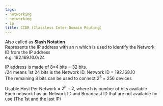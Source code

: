 ```yaml
---
tags:
- networking
- networking
- ip
title: CIDR (Classless Inter-Domain Routing)
---
```


Also called as **Slash Notation**  
Represents the IP address with an n which is used to identify the Network ID from the IP address  
e.g. 192.169.10.0/24

IP address is made of 8\*4 bits = 32 bits.  
/24 means 1st 24 bits is the Network ID. Network ID = 192.168.10  
The remaining 8 bits can be used to connect $2^8$ = 256 devices

Usable Host Per Network = $2^h - 2$, where h is number of bits available  
Each network has an Network ID and Broadcast ID that are not available for use (The 1st and the last IP)